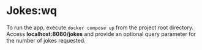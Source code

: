 # Jokes:wq

To run the app, execute ```docker compose up``` from the project root directory. Access **localhost:8080/jokes** and provide an optional query parameter for the number of jokes requested.